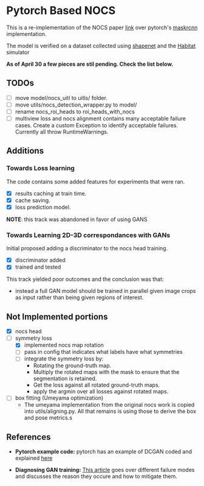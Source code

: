 # Pytorch Based NOCS

This is a re-implementation of the NOCS paper [link](TODO) over pytorch's [maskrcnn](TODO) implementation.

The model is verified on a dataset collected using [shapenet](TODO) and the [Habitat](TODO) simulator

**As of April 30 a few pieces are stil pending. Check the list below.**

## TODOs

- [ ] move model/nocs_uitl to uitls/ folder.
- [ ] move utils/nocs_detection_wrapper.py to model/
- [ ] rename nocs_roi_heads to roi_heads_with_nocs
- [ ] multiview loss and nocs alignment contains many acceptable failure cases.
        Create a custom Exception to identify acceptable failures. Currently
        all throw RuntimeWarnings.

## Additions

### Towards Loss learning

The code contains some added features for experiments that were ran.

- [x] results caching at train time.
- [x] cache saving.
- [x] loss prediction model.

**NOTE**: this track was abandoned in favor of using GANS

### Towards Learning 2D-3D correspondances with GANs

Initial proposed adding a discriminator to the nocs head training.

- [x] discriminator added
- [x] trained and tested

This track yielded poor outcomes and the conclusion was that:

- instead a full GAN model should be trained in parallel given image crops 
  as input rather than being given regions of interest.

## Not Implemented portions

- [x] nocs head
- [ ] symmetry loss
    - [x] implemented nocs map rotation
    - [ ] pass in config that indicates what labels have what symmetries
    - [ ] integrate the symmetry loss by: 
        - Rotating the ground-truth map.
        - Multiply the rotated maps with the mask to ensure that the segmentation is retained.
        - Get the loss against all rotated ground-truth maps.
        - apply the argmin over all losses against rotated maps.
- [ ] box fitting (Umeyama optimization)
    - The umeyama implementation from the original nocs work is copied into utils/aligning.py. 
    All that remains is using those to derive the box and pose metrics.s


## References

- **Pytorch example code:** pytorch has an example of DCGAN coded and explained 
[here](https://pytorch.org/tutorials/beginner/dcgan_faces_tutorial.html)

- **Diagnosing GAN training:** [This article](https://machinelearningmastery.com/practical-guide-to-gan-failure-modes/) 
goes over different failure modes and discusses the reason they occure and how to mitigate them.
